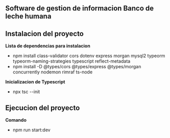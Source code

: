 ## Software de gestion de informacion Banco de leche humana

## Instalacion del proyecto

**Lista de dependencias para instalacion**

- npm install class-validator cors dotenv express morgan mysql2 typeorm typeorm-naming-strategies typescript reflect-metadata
- npm install -D @types/cors @types/express @types/morgan concurrently nodemon rimraf ts-node

**Inicializacion de Typescript**

- npx tsc --init

## Ejecucion del proyecto

**Comando**

- npm run start:dev